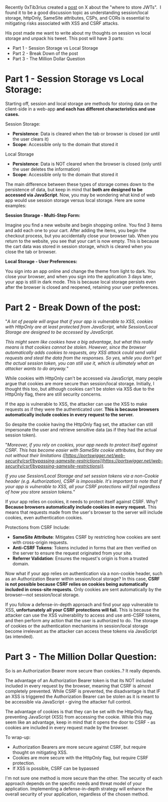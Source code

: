 

Recently 0xTib3rius created a [post]([https://x.com/0xTib3rius/status/1817665317503455682](https://x.com/0xTib3rius/status/1817665317503455682)) on X about the "where to store JWTs".  I found it to be a good discussion topic as understanding session/local storage, httpOnly, SameSite attributes, CSPs, and CORs is essential to mitigating risks associated with XSS and CSRF attacks.

His post made me want to write about my thoughts on session vs local storage and unpack his tweet. This post will have 3 parts:
- Part 1 - Session Storage vs Local Storage
- Part 2 - Break Down of the post
- Part 3 - The Million Dollar Question

# Part 1 - Session Storage vs Local Storage:

Starting off, session and local storage are methods for storing data on the client-side in a web-app **and each has different characteristics and use cases.**

Session Storage:
- **Persistence**: Data is cleared when the tab or browser is closed (or until the user clears it)
- **Scope**: Accessible only to the domain that stored it

Local Storage
- **Persistence**: Data is NOT cleared when the browser is closed (only until the user deletes the information)
- **Scope**: Accessible only to the domain that stored it

The main difference between these types of storage comes down to the persistence of data, but keep in mind that **both are designed to be accessed via JavaScript**. Now, you may be wondering what kind of web app would use session storage versus local storage. Here are some examples:

**Session Storage - Multi-Step Form:**

Imagine you find a new website and begin shopping online. You find 3 items and add each one to your cart. After adding the items, you begin the checkout process, but you accidentally close your browser tab. When you return to the website, you see that your cart is now empty. This is because the cart data was stored in session storage, which is cleared when you close the tab or browser.

**Local Storage - User Preferences:**

You sign into an app online and change the theme from light to dark. You close your browser, and when you sign into the application 3 days later, your app is still in dark mode. This is because local storage persists even after the browser is closed and reopened, retaining your user preferences.

# Part 2 - Break Down of the post:


"*A lot of people will argue that if your app is vulnerable to XSS, cookies with HttpOnly are at least protected from JavaScript, while Session/Local Storage are designed to be accessed by JavaScript.*

*This might seem like cookies have a big advantage, but what this really means is that cookies cannot be stolen. However, since the browser automatically adds cookies to requests, any XSS attack could send valid requests and steal the data from the responses. So yes, while you don't get the actual session token, you can still use it, which is ultimately what an attacker wants to do anyway.*"


While cookies with HttpOnly can't be accessed via JavaScript, many people argue that cookies are more secure than session/local storage. Initially, I thought this too, but although cookies can't be stolen via XSS due to the HttpOnly flag, there are still security concerns.

If the app is vulnerable to XSS, the attacker can use the XSS to make requests as if they were the authenticated user. **This is because browsers automatically include cookies in every request to the server.**

So despite the cookie having the HttpOnly flag set, the attacker can still impersonate the user and retrieve sensitive data (as if they had the actual session token).


"*Moreover, if you rely on cookies, your app needs to protect itself against CSRF. This has become easier with SameSite cookie attributes, but they are not without their limitations ([https://portswigger.net/web-security/csrf/bypassing-samesite-restrictions](https://portswigger.net/web-security/csrf/bypassing-samesite-restrictions)).*

*If you use Session/Local Storage and set session tokens via a non-Cookie header (e.g. Authorization), CSRF is impossible. It's important to note that if your app is vulnerable to XSS, all your CSRF protections will fail regardless of how you store session tokens.*"


If your app relies on cookies, it needs to protect itself against CSRF. Why? **Because browsers automatically include cookies in every request.** This means that requests made from the user's browser to the server will include cookies, even authentication cookies.

Protections from CSRF Include:
- **SameSite Attribute**: Mitigates CSRF by restricting how cookies are sent with cross-origin requests.
- **Anti-CSRF Tokens**: Tokens included in forms that are then verified on the server to ensure the request originated from your site.
- **Referrer Validation**: Ensures the request's origin is from a trusted domain.

Now what if your app relies on authentication via a non-cookie header, such as an Authorization Bearer within session/local storage? In this case, **CSRF is not possible because CSRF relies on cookies being automatically included in cross-site requests.** Only cookies are sent automatically by the browser—not session/local storage.

If you follow a defense-in-depth approach and find your app vulnerable to XSS, **unfortunately all your CSRF protections will fail.** This is because the attacker can use the XSS vulnerability to access and use anti-CSRF tokens, and then perform any action that the user is authorized to do. The storage of cookies or the authentication mechanisms in session/local storage become irrelevant as the attacker can access these tokens via JavaScript (as intended).

# Part 3 - The Million Dollar Question:

So is an Authorization Bearer more secure than cookies..? It really depends.

The advantage of an Authorization Bearer token is that its NOT included included in every request by the browser, meaning that CSRF is almost completely prevented. While CSRF is prevented, the disadvantage is that IF an XSS is triggered the Authorization Bearer can be stolen as it is meant to be accessible via JavaScript - giving the attacker full control.

The advantage of cookies is that they can be set with the HttpOnly flag, preventing JavaScript (XSS) from accessing the cookie. While this may seem like an advantage, keep in mind that it opens the door to CSRF - as cookies are included in every request made by the browser.

To wrap-up:
- Authorization Bearers are more secure against CSRF, but require thought on mitigating XSS.
- Cookies are more secure with the HttpOnly flag, but require CSRF protection.
- If XSS is possible, CSRF can be bypassed

I'm not sure one method is more secure than the other. The security of each approach depends on the specific needs and threat model of your application. Implementing a defense-in-depth strategy will enhance the overall security of your application, regardless of the chosen method.
